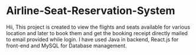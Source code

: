 # Airline-Seat-Reservation-System
Hii, This project is created to view the flights and seats available for various location and later to book them and get the booking receipt directly mailed to email provided while login. I have used Java in backend, React.js for front-end and MySQL for Database management.
